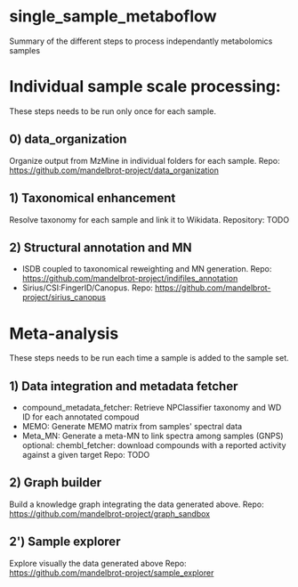 # single_sample_metaboflow
Summary of the different steps to process independantly metabolomics samples

# Individual sample scale processing:
These steps needs to be run only once for each sample.

## 0) data_organization
Organize output from MzMine in individual folders for each sample.
Repo: https://github.com/mandelbrot-project/data_organization

## 1) Taxonomical enhancement
Resolve taxonomy for each sample and link it to Wikidata.
Repository: TODO

## 2) Structural annotation and MN
- ISDB coupled to taxonomical reweighting and MN generation.
Repo: https://github.com/mandelbrot-project/indifiles_annotation
- Sirius/CSI:FingerID/Canopus.
Repo: https://github.com/mandelbrot-project/sirius_canopus

# Meta-analysis
These steps needs to be run each time a sample is added to the sample set.

## 1) Data integration and metadata fetcher
- compound_metadata_fetcher: Retrieve NPClassifier taxonomy and WD ID for each annotated compoud
- MEMO: Generate MEMO matrix from samples' spectral data
- Meta_MN: Generate a meta-MN to link spectra among samples (GNPS)
optional: chembl_fetcher: download compounds with a reported activity against a given target
Repo: TODO

## 2) Graph builder
Build a knowledge graph integrating the data generated above.
Repo: https://github.com/mandelbrot-project/graph_sandbox

## 2') Sample explorer
Explore visually the data generated above
Repo: https://github.com/mandelbrot-project/sample_explorer

